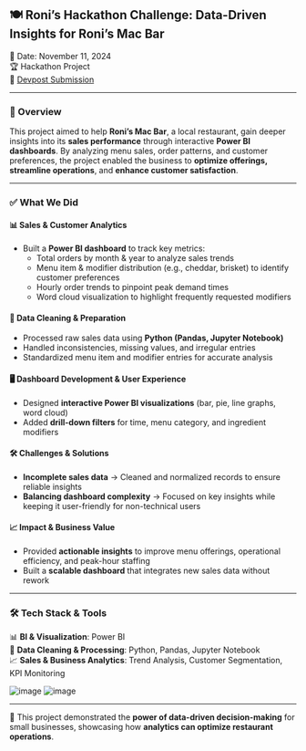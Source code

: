 ## 🍽️ Roni’s Hackathon Challenge: Data-Driven Insights for Roni’s Mac Bar  
📅 Date: November 11, 2024  
🏆 Hackathon Project  
🔗 [Devpost Submission](https://devpost.com/software/roni-s-challenge-sohuj5)

---

### 📌 Overview
This project aimed to help **Roni’s Mac Bar**, a local restaurant, gain deeper insights into its **sales performance** through interactive **Power BI dashboards**. By analyzing menu sales, order patterns, and customer preferences, the project enabled the business to **optimize offerings, streamline operations**, and **enhance customer satisfaction**.

---

### ✅ What We Did

#### 📊 Sales & Customer Analytics
- Built a **Power BI dashboard** to track key metrics:
  - Total orders by month & year to analyze sales trends  
  - Menu item & modifier distribution (e.g., cheddar, brisket) to identify customer preferences  
  - Hourly order trends to pinpoint peak demand times  
  - Word cloud visualization to highlight frequently requested modifiers

#### 🧹 Data Cleaning & Preparation
- Processed raw sales data using **Python (Pandas, Jupyter Notebook)**  
- Handled inconsistencies, missing values, and irregular entries  
- Standardized menu item and modifier entries for accurate analysis

#### 🖥️ Dashboard Development & User Experience
- Designed **interactive Power BI visualizations** (bar, pie, line graphs, word cloud)  
- Added **drill-down filters** for time, menu category, and ingredient modifiers

#### 🛠️ Challenges & Solutions
- **Incomplete sales data** → Cleaned and normalized records to ensure reliable insights  
- **Balancing dashboard complexity** → Focused on key insights while keeping it user-friendly for non-technical users

#### 📈 Impact & Business Value
- Provided **actionable insights** to improve menu offerings, operational efficiency, and peak-hour staffing  
- Built a **scalable dashboard** that integrates new sales data without rework

---

### 🛠 Tech Stack & Tools

📊 **BI & Visualization**: Power BI  
🐍 **Data Cleaning & Processing**: Python, Pandas, Jupyter Notebook  
📈 **Sales & Business Analytics**: Trend Analysis, Customer Segmentation, KPI Monitoring  


![image](https://github.com/user-attachments/assets/b2d88f1e-dcc1-4e8a-a15d-e94a0127931b)
![image](https://github.com/user-attachments/assets/197d1c22-449d-4419-9d8a-285b9dc71203)

---

🚀 This project demonstrated the **power of data-driven decision-making** for small businesses, showcasing how **analytics can optimize restaurant operations**.
